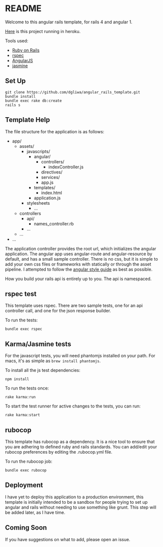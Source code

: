 README
==

Welcome to this angular rails template, for rails 4 and angular 1.

[Here](https://rails-angular-app-template.herokuapp.com/) is this project running in heroku.

Tools used:

* [Ruby on Rails](http://rubyonrails.org/)
* [rspec](http://rspec.info/)
* [AngularJS](https://angularjs.org/)
* [jasmine](http://jasmine.github.io/)

## Set Up

```
git clone https://github.com/dgliwa/angular_rails_template.git
bundle install
bundle exec rake db:create
rails s
```

## Template Help
The file structure for the application is as follows:

* app/
	* assets/
		* javascripts/
			* angular/
				* controllers/
					* indexController.js
				* directives/
				* services/
				* app.js
			* templates/
				* index.html
			* application.js
		* stylesheets
			* ...
	* controllers
		* api/
			* names_controller.rb
		* ...
	* ...
* ...


The application controller provides the root url, which initializes the angular application.  The angular app uses angular-route and angular-resource by default, and has a small sample controller.  There is no css, but it is simple to add your own css files or frameworks with statically or through the asset pipeline.  I attempted to follow the [angular style guide](https://github.com/johnpapa/angular-styleguide/blob/master/a1/README.md) as best as possible.

How you build your rails api is entirely up to you.  The api is namespaced.

## rspec test

This template uses rspec.  There are two sample tests, one for an api controller call, and one for the json response builder.

To run the tests:

```
bundle exec rspec
```

## Karma/Jasmine tests

For the javascript tests, you will need phantomjs installed on your path.  For macs, it's as simple as `brew install phantomjs`.

To install all the js test dependencies:

```
npm install
```
To run the tests once:

```
rake karma:run
```
To start the test runner for active changes to the tests, you can run:

```
rake karma:start
```

## rubocop

This template has rubocop as a dependency.  It is a nice tool to ensure that you are adhering to defined ruby and rails standards.  You can add/edit your rubocop preferences by editing the .rubocop.yml file.  

To run the rubocop job:

```
bundle exec rubocop
```


## Deployment

I have yet to deploy this application to a production environment, this template is initially intended to be a sandbox for people trying to set up angular and rails without needing to use something like grunt.  This step will be added later, as I have time.


## Coming Soon
If you have suggestions on what to add, please open an issue.
